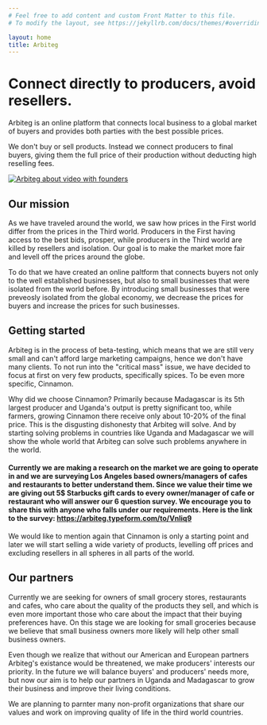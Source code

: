 ```yaml
---
# Feel free to add content and custom Front Matter to this file.
# To modify the layout, see https://jekyllrb.com/docs/themes/#overriding-theme-defaults

layout: home
title: Arbiteg
---
```


# Connect directly to producers, avoid resellers.
Arbiteg is an online platform that connects local business to a global market of buyers and provides both parties with the best possible prices.

We don't buy or sell products. Instead we connect producers to final buyers, giving them the full price of their production without deducting high reselling fees.

[![Arbiteg about video with founders](https://img.youtube.com/vi/-Q5O27xChD8/0.jpg)](https://www.youtube.com/watch?v=-Q5O27xChD8)

## Our mission
As we have traveled around the world, we saw how prices in the First world differ from the prices in the Third world. Producers in the First having access to the best bids, prosper, while producers in the Third world are killed by resellers and isolation. Our goal is to make the market more fair and levell off the prices around the globe.

To do that we have created an online paltform that connects buyers not only to the well established businesses, but also to small businesses that were isolated from the world before. By introducing small businesses that were preveosly isolated from the global economy, we decrease the prices for buyers and increase the prices for such businesses.

## Getting started
Arbiteg is in the process of beta-testing, which means that we are still very small and can't afford large marketing campaigns, hence we don't have many clients. To not run into the "critical mass" issue, we have decided to focus at first on very few products, specifically spices.
To be even more specific, Cinnamon.

Why did we choose Cinnamon? Primarily because Madagascar is its 5th largest producer and Uganda's output is pretty significant too, while farmers, growing Cinnamon there receive only about 10-20% of the final price. This is the disgusting dishonesty that Arbiteg will solve. And by starting solving problems in countries like Uganda and Madagascar we will show the whole world that Arbiteg can solve such problems anywhere in the world.

#### Currently we are making a research on the market we are going to operate in and we are surveying Los Angeles based owners/managers of cafes and restaurants to better understand them. Since we value their time we are giving out 5$ Starbucks gift cards to every owner/manager of cafe or restaurant who will answer our 6 question survey. We encourage you to share this with anyone who falls under our requirements. Here is the link to the survey: https://arbiteg.typeform.com/to/Vnliq9 

We would like to mention again that Cinnamon is only a starting point and later we will start selling a wide variety of products, levelling off prices and excluding resellers in all spheres in all parts of the world.

## Our partners
Currently we are seeking for owners of small grocery stores, restaurants and cafes, who care about the quality of the products they sell, and which is even more important those who care about the impact that their buying preferences have. On this stage we are looking for small groceries because we believe that small business owners more likely will help other small business owners.

Even though we realize that without our American and European partners Arbiteg's existance would be threatened, we make producers' interests our priority. In the future we will balance buyers' and producers' needs more, but now our aim is to help our partners in Uganda and Madagascar to grow their business and improve their living conditions.


We are planning to parnter many non-profit organizations that share our values and work on improving quality of life in the third world countries.
